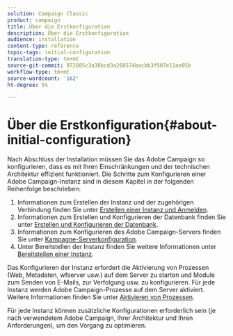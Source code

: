```yaml
---
solution: Campaign Classic
product: campaign
title: Über die Erstkonfiguration
description: Über die Erstkonfiguration
audience: installation
content-type: reference
topic-tags: initial-configuration
translation-type: tm+mt
source-git-commit: 972885c3a38bcd3a260574bacbb3f507e11ae05b
workflow-type: tm+mt
source-wordcount: '162'
ht-degree: 5%

---
```



# Über die Erstkonfiguration{#about-initial-configuration}

Nach Abschluss der Installation müssen Sie das Adobe Campaign so konfigurieren, dass es mit Ihren Einschränkungen und der technischen Architektur effizient funktioniert. Die Schritte zum Konfigurieren einer Adobe Campaign-Instanz sind in diesem Kapitel in der folgenden Reihenfolge beschrieben:

1. Informationen zum Erstellen der Instanz und der zugehörigen Verbindung finden Sie unter [Erstellen einer Instanz und Anmelden](../../installation/using/creating-an-instance-and-logging-on.md).
1. Informationen zum Erstellen und Konfigurieren der Datenbank finden Sie unter [Erstellen und Konfigurieren der Datenbank](../../installation/using/creating-and-configuring-the-database.md).
1. Informationen zum Konfigurieren des Adobe Campaign-Servers finden Sie unter [Kampagne-Serverkonfiguration](../../installation/using/campaign-server-configuration.md).
1. Unter Bereitstellen der Instanz finden Sie weitere Informationen unter [Bereitstellen einer Instanz](../../installation/using/deploying-an-instance.md).

Das Konfigurieren der Instanz erfordert die Aktivierung von Prozessen (Web, Metadaten, wfserver usw.) auf dem Server zu starten und Module zum Senden von E-Mails, zur Verfolgung usw. zu konfigurieren. Für jede Instanz werden Adobe Campaign-Prozesse auf dem Server aktiviert. Weitere Informationen finden Sie unter [Aktivieren von Prozessen](../../installation/using/campaign-server-configuration.md#enabling-processes).

Für jede Instanz können zusätzliche Konfigurationen erforderlich sein (je nach verwendetem Adobe Campaign, Ihrer Architektur und Ihren Anforderungen), um den Vorgang zu optimieren.
